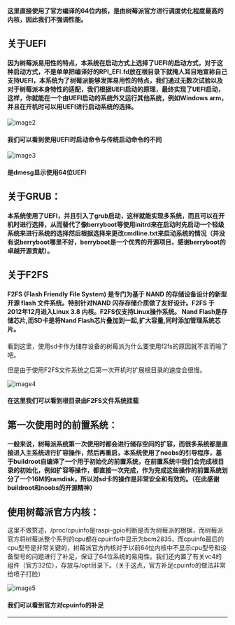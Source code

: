 #### 这里直接使用了官方编译的64位内核，是由树莓派官方进行调度优化程度最高的内核，因此我们不强调性能。

## 关于UEFI
#### 因为树莓派易用性的特点，本系统在启动方式上选择了UEFI的启动方式，对于这种启动方式，不是单单把编译好的RPI_EFI.fd放在根目录下就掩人耳目地宣称自己支持UEFI，本系统为了树莓派能够发挥易用性的特点，我们通过无数次试验以及对于树莓派本身特性的适配，我们根据UEFI启动的原理，最终实现了UEFI启动，这样，你就能在一个由UEFI启动的系统外又运行其他系统，例如Windows arm，并且在开机时可以用UEFI进行启动系统的选择。

![image2](https://res.raspberrypi.club/wp-content/uploads/2020/01/%E6%89%B9%E6%B3%A8-2020-01-29-164357.png)

#### 我们可以看到使用UEFI时启动命令与传统启动命令的不同

![image3](https://res.raspberrypi.club/wp-content/uploads/2020/02/IMG_20200203_210922.jpg)

#### 是dmesg显示使用64位UEFI

## 关于GRUB：

#### 本系统使用了UEFI，并且引入了grub启动，这样就能实现多系统，而且可以在开机时进行选择，从而替代了像berryboot等使用initrd来在启动时先启动一个轻级系统来进行系统的选择然后根据选择来更改cmdline.txt来启动系统的情况（并没有说berryboot哪里不好，berryboot是一个优秀的开源项目，感谢berryboot的卓越开源贡献）。

## 关于F2FS

#### F2FS (Flash Friendly File System) 是专门为基于 NAND 的存储设备设计的新型开源 flash 文件系统。特别针对NAND 闪存存储介质做了友好设计。F2FS 于2012年12月进入Linux 3.8 内核。F2FS仅支持Linux操作系统。 Nand Flash是存储芯片,而SD卡是将Nand Flash芯片叠加到一起,扩大容量,同时添加管理系统芯片。

看到这里，使用sd卡作为储存设备的树莓派为什么要使用f2fs的原因就不言而喻了吧。

但是由于使用F2FS文件系统之后第一次开机时扩展根目录的速度会很慢。

![image4](https://res.raspberrypi.club/wp-content/uploads/2020/01/%E6%89%B9%E6%B3%A8-2020-01-29-165449.png)

#### 在这里我们可以看到根目录由F2FS文件系统挂载

## 第一次使用时的前置系统：

#### 一般来说，树莓派系统第一次使用时都会进行储存空间的扩容，而很多系统都是直接进入主系统进行扩容操作，然后再重启，本系统使用了noobs的引导程序，基于buildroot自编译了一个用于初始化的前置系统，在前置系统中我们会完成根目录的初始化，例如扩容等操作，都直接一次完成，作为完成这些操作的前置系统划分了一个16M的ramdisk，所以对sd卡的操作是非常安全和有效的。（在此感谢buildroot和noobs的开源精神）

## 使用树莓派官方内核：

这里不做赘述，/proc/cpuinfo是raspi-gpio判断是否为树莓派的根据，而树莓派官方将树莓派整个系列的cpu都在cpuinfo中显示为bcm2835，而cpuinfo最后的cpu型号是非常关键的，树莓派官方内核对于以前64位内核中不显示cpu型号和设备型号的问题进行了补足，保证了64位系统的易用性。我们还内置了有关vc4的组件（官方32位），存放与/opt目录下。（关于这点，官方补足cpuinfo的做法非常给喷子打脸）

![image5](https://res.raspberrypi.club/wp-content/uploads/2020/01/%E6%89%B9%E6%B3%A8-2020-01-29-170517.png)

#### 我们可以看到官方对cpuinfo的补足

*******

